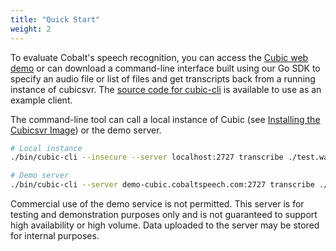 ```yaml
---
title: "Quick Start"
weight: 2
---
```


To evaluate Cobalt's speech recognition, you can access the [Cubic web demo](https://demo-cubic.cobaltspeech.com) or can download a command-line interface built using our Go SDK to specify an audio file or list of files and get transcripts back from a running instance of cubicsvr. The [source code for cubic-cli](https://github.com/cobaltspeech/cubic-cli) is available to use as an example client.

The command-line tool can call a local instance of Cubic (see [Installing the Cubicsvr Image](/sdk-cubic/getting-started/cubic_docker)) or the demo server.

```bash
# Local instance
./bin/cubic-cli --insecure --server localhost:2727 transcribe ./test.wav

# Demo server
./bin/cubic-cli --server demo-cubic.cobaltspeech.com:2727 transcribe ./test.wav
```
   
Commercial use of the demo service is not permitted. This server is for testing and demonstration purposes only and is not guaranteed to support high availability or high volume. Data uploaded to the server may be stored for internal purposes.
